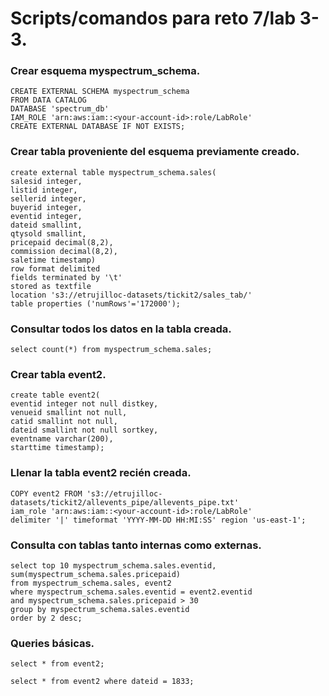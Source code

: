# Scripts/comandos para reto 7/lab 3-3.

### Crear esquema myspectrum_schema.

```
CREATE EXTERNAL SCHEMA myspectrum_schema 
FROM DATA CATALOG 
DATABASE 'spectrum_db' 
IAM_ROLE 'arn:aws:iam::<your-account-id>:role/LabRole' 
CREATE EXTERNAL DATABASE IF NOT EXISTS;
```

### Crear tabla proveniente del esquema previamente creado.

```
create external table myspectrum_schema.sales(
salesid integer,
listid integer,
sellerid integer,
buyerid integer,
eventid integer,
dateid smallint,
qtysold smallint,
pricepaid decimal(8,2),
commission decimal(8,2),
saletime timestamp)
row format delimited
fields terminated by '\t'
stored as textfile
location 's3://etrujilloc-datasets/tickit2/sales_tab/'
table properties ('numRows'='172000');
```

### Consultar todos los datos en la tabla creada.

```
select count(*) from myspectrum_schema.sales;
```

### Crear tabla event2.

```
create table event2(
eventid integer not null distkey,
venueid smallint not null,
catid smallint not null,
dateid smallint not null sortkey,
eventname varchar(200),
starttime timestamp);
```

### Llenar la tabla event2 recién creada.

```
COPY event2 FROM 's3://etrujilloc-datasets/tickit2/allevents_pipe/allevents_pipe.txt'
iam_role 'arn:aws:iam::<your-account-id>:role/LabRole'
delimiter '|' timeformat 'YYYY-MM-DD HH:MI:SS' region 'us-east-1';
```

### Consulta con tablas tanto internas como externas.

```
select top 10 myspectrum_schema.sales.eventid, sum(myspectrum_schema.sales.pricepaid)
from myspectrum_schema.sales, event2
where myspectrum_schema.sales.eventid = event2.eventid
and myspectrum_schema.sales.pricepaid > 30
group by myspectrum_schema.sales.eventid
order by 2 desc;
```

### Queries básicas.

```
select * from event2;
```

```
select * from event2 where dateid = 1833;
```


